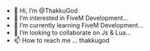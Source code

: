- 👋 Hi, I’m @ThakkuGod
- 👀 I’m interested in FiveM Development...
- 🌱 I’m currently learning FiveM Development...
- 💞️ I’m looking to collaborate on Js & Lua...
- 📫 How to reach me ... thakkugod

<!---
ThakkuGod/ThakkuGod is a ✨ special ✨ repository because its `README.md` (this file) appears on your GitHub profile.
You can click the Preview link to take a look at your changes.
--->
